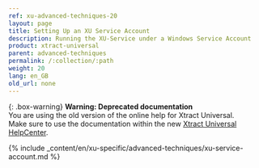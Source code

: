 ```yaml
---
ref: xu-advanced-techniques-20
layout: page
title: Setting Up an XU Service Account
description: Running the XU-Service under a Windows Service Account
product: xtract-universal
parent: advanced-techniques
permalink: /:collection/:path
weight: 20
lang: en_GB
old_url: none
---
```



{: .box-warning}
**Warning: Deprecated documentation** <br>
You are using the old version of the online help for Xtract Universal.<br>
Make sure to use the documentation within the new [Xtract Universal HelpCenter](https://helpcenter.theobald-software.com/xtract-universal/documentation/introduction/).

{% include _content/en/xu-specific/advanced-techniques/xu-service-account.md %}
